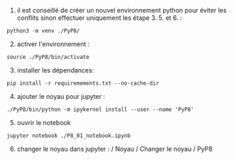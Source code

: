 1. il est conseillé de créer un nouvel environnement python pour éviter les conflits sinon effectuer uniquement les étape 3. 5. et 6. :

`python3 -m venv ./PyP8/`

2. activer l'environnement :

`source ./PyP8/bin/activate`

3. installer les dépendances:

`pip install -r requiremements.txt --no-cache-dir`

4. ajouter le noyau pour jupyter :

`./PyP8/bin/python -m ipykernel install --user --name 'PyP8'`

5. ouvrir le notebook

`jupyter notebook ./P8_01_notebook.ipynb`

6. changer le noyau dans jupyter : / Noyau / Changer le noyau / PyP8
